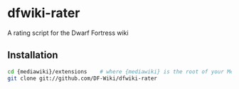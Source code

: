 dfwiki-rater
============

A rating script for the Dwarf Fortress wiki

Installation
------------

```sh
cd {mediawiki}/extensions    # where {mediawiki} is the root of your MediaWiki installation
git clone git://github.com/DF-Wiki/dfwiki-rater
```
